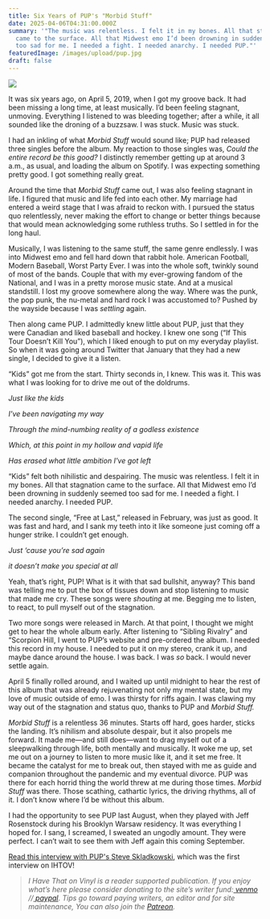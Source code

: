 ```yaml
---
title: Six Years of PUP's "Morbid Stuff"
date: 2025-04-06T04:31:00.000Z
summary: '"The music was relentless. I felt it in my bones. All that stagnation
  came to the surface. All that Midwest emo I’d been drowning in suddenly seemed
  too sad for me. I needed a fight. I needed anarchy. I needed PUP."'
featuredImage: /images/upload/pup.jpg
draft: false
---
```

![](/images/upload/pup.jpg)

It was six years ago, on April 5, 2019, when I got my groove back. It had been missing a long time, at least musically. I’d been feeling stagnant, unmoving. Everything I listened to was bleeding together; after a while, it all sounded like the droning of a buzzsaw. I was stuck. Music was stuck. 

I had an inkling of what *Morbid Stuff* would sound like; PUP had released three singles before the album. My reaction to those singles was, *Could the entire record be this good?* I distinctly remember getting up at around 3 a.m., as usual, and loading the album on Spotify. I was expecting something pretty good. I got something really great.

Around the time that *Morbid Stuff* came out, I was also feeling stagnant in life. I figured that music and life fed into each other. My marriage had entered a weird stage that I was afraid to reckon with. I pursued the status quo relentlessly, never making the effort to change or better things because that would mean acknowledging some ruthless truths. So I settled in for the long haul.

Musically, I was listening to the same stuff, the same genre endlessly. I was into Midwest emo and fell hard down that rabbit hole. American Football, Modern Baseball, Worst Party Ever. I was into the whole soft, twinkly sound of most of the bands. Couple that with my ever-growing fandom of the National, and I was in a pretty morose music state. And at a musical standstill. I lost my groove somewhere along the way. Where was the punk, the pop punk, the nu-metal and hard rock I was accustomed to? Pushed by the wayside because I was *settling* again.

Then along came PUP. I admittedly knew little about PUP, just that they were Canadian and liked baseball and hockey. I knew one song (“If This Tour Doesn’t Kill You”), which I liked enough to put on my everyday playlist. So when it was going around Twitter that January that they had a new single, I decided to give it a listen.

“Kids” got me from the start. Thirty seconds in, I knew. This was it. This was what I was looking for to drive me out of the doldrums. 

*Just like the kids*

*I've been navigating my way*

*Through the mind-numbing reality of a godless existence*

*Which, at this point in my hollow and vapid life*

*Has erased what little ambition I've got left*

“Kids” felt both nihilistic and despairing. The music was relentless. I felt it in my bones. All that stagnation came to the surface. All that Midwest emo I’d been drowning in suddenly seemed too sad for me. I needed a fight. I needed anarchy. I needed PUP. 

The second single, “Free at Last,” released in February, was just as good. It was fast and hard, and I sank my teeth into it like someone just coming off a hunger strike. I couldn’t get enough.

*Just ‘cause you’re sad again*

*it doesn’t make you special at all*

Yeah, that’s right, PUP! What is it with that sad bullshit, anyway? This band was telling me to put the box of tissues down and stop listening to music that made me cry. These songs were *shouting* at me. Begging me to listen, to react, to pull myself out of the stagnation.

Two more songs were released in March. At that point, I thought we might get to hear the whole album early. After listening to “Sibling Rivalry” and “Scorpion Hill, I went to PUP’s website and pre-ordered the album. I needed this record in my house. I needed to put it on my stereo, crank it up, and maybe dance around the house. I was back. I was *so* back. I would never settle again.

April 5 finally rolled around, and I waited up until midnight to hear the rest of this album that was already rejuvenating not only my mental state, but my love of music outside of emo. I was thirsty for riffs again. I was clawing my way out of the stagnation and status quo, thanks to PUP and *Morbid Stuff.*

*Morbid Stuff* is a relentless 36 minutes. Starts off hard, goes harder, sticks the landing. It’s nihilism and absolute despair, but it also propels me forward. It made me—and still does—want to drag myself out of a sleepwalking through life, both mentally and musically. It woke me up, set me out on a journey to listen to more music like it, and it set me free. It became the catalyst for me to break out, then stayed with me as guide and companion throughout the pandemic and my eventual divorce. PUP was there for each horrid thing the world threw at me during those times. *Morbid Stuff* was there. Those scathing, cathartic lyrics, the driving rhythms, all of it. I don’t know where I’d be without this album.

I had the opportunity to see PUP last August, when they played with Jeff Rosenstock during his Brooklyn Warsaw residency. It was everything I hoped for. I sang, I screamed, I sweated an ungodly amount. They were perfect. I can’t wait to see them with Jeff again this coming September. 

[Read this interview with PUP's Steve Skladkowski](https://ihavethatonvinyl.com/conversations/pups-steve-sladkowski/), which was the first interview on IHTOV!



> *I Have That on Vinyl is a reader supported publication. If you enjoy what’s here please consider donating to the site’s writer fund:[ venmo](https://account.venmo.com/u/Michele-Catalano2659) //[ paypal](https://www.paypal.com/paypalme/goingitaloneny?country.x=US&locale.x=en_US)*. *Tips go toward paying writers, an editor and for site maintenance, You can also join the [Patreon](https://www.patreon.com/c/IHaveThatonVinyl).*
